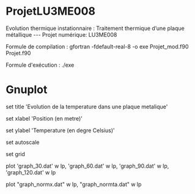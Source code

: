 # ProjetLU3ME008
Evolution thermique instationnaire : Traitement thermique d’une plaque métallique --- Projet numérique: LU3ME008

Formule de compilation : gfortran -fdefault-real-8 -o exe Projet_mod.f90 Projet.f90

Formule d'exécution    : ./exe

# Gnuplot

set title 'Evolution de la temperature dans une plaque metalique'

set xlabel 'Position (en metre)'

set ylabel 'Temperature (en degre Celsius)'

set autoscale

set grid 

plot 'graph_30.dat' w lp, 'graph_60.dat' w lp, 'graph_90.dat' w lp, 'graph_120.dat' w lp

plot "graph_normx.dat" w lp, "graph_normta.dat" w lp
